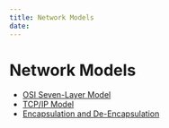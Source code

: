 ```yaml
---
title: Network Models
date:
---
```


# Network Models

* [OSI Seven-Layer Model](20201006074200-osi_7_layer.md)
* [TCP/IP Model](20201006074410-tcp_ip_model.md)
* [Encapsulation and De-Encapsulation](2020-10-11--17-03-43Z--encapsulation_deencapsulation.md)
